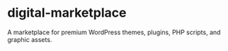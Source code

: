 # digital-marketplace
A marketplace for premium WordPress themes, plugins, PHP scripts, and graphic assets.
